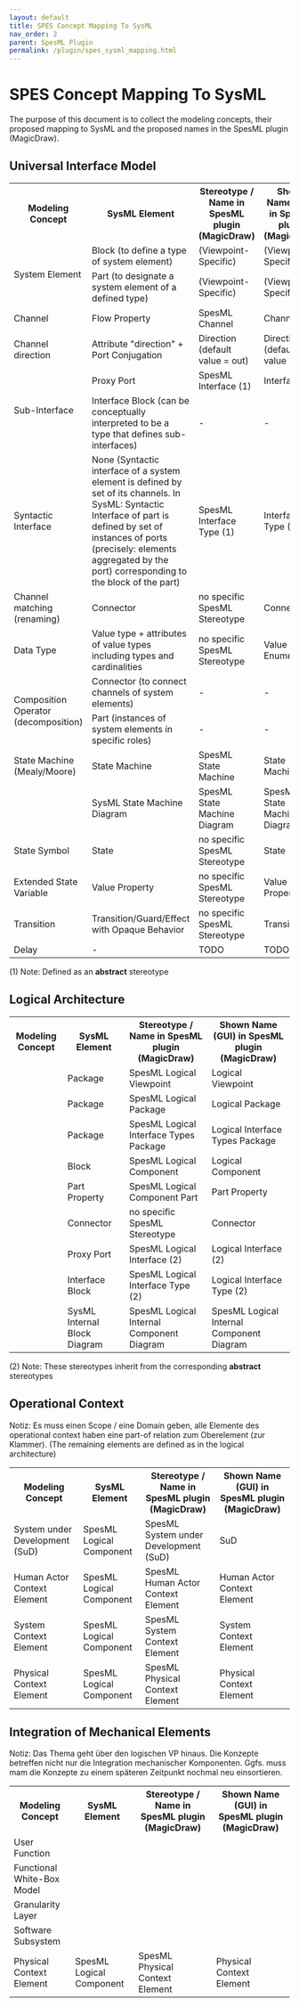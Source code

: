 ```yaml
---
layout: default
title: SPES Concept Mapping To SysML
nav_order: 2
parent: SpesML Plugin
permalink: /plugin/spes_sysml_mapping.html
---
```

# SPES Concept Mapping To SysML
The purpose of this document is to collect the modeling concepts, their proposed mapping to SysML and the proposed names in the SpesML plugin (MagicDraw). 

## Universal Interface Model


<table>
    <tr>
        <th>Modeling Concept</th><th>SysML Element</th><th>Stereotype / Name in SpesML plugin (MagicDraw)</th><th>Shown Name (GUI) in SpesML plugin (MagicDraw)</th>
    </tr>
    <tr>
        <td rowspan="2">System Element </td>
        <td>Block (to define a type of system element)</td><td>(Viewpoint-Specific)</td><td>(Viewpoint-Specific)</td>
    </tr>
    <tr>
       <td>Part (to designate a system element of a defined type)</td><td>(Viewpoint-Specific)</td><td>(Viewpoint-Specific)</td>
    </tr>
    <tr>
        <td>Channel</td><td>Flow Property</td><td>SpesML Channel</td><td>Channel</td>
    </tr>
    <tr>
        <td>Channel direction</td><td>Attribute "direction" + Port Conjugation </td><td>Direction (default value = out)</td><td>Direction (default value = out)</td>
    </tr>
    <tr>
        <td rowspan="2">Sub-Interface</td>
        <td>Proxy Port</td><td>SpesML Interface (1)</td><td>Interface (1)</td>
    </tr>
    <tr>
       <td>Interface Block (can be conceptually interpreted to be a type that defines sub-interfaces)</td><td> - </td><td> - </td>
    </tr>
    <tr>
        <td>Syntactic Interface</td><td>None (Syntactic interface of a system element is defined by set of its channels. In SysML: Syntactic Interface of part is defined by set of instances of ports (precisely: elements aggregated by the port) corresponding to the block of the part)</td><td>SpesML Interface Type (1)</td><td>Interface Type (1)</td>
    </tr>
    <tr>
        <td>Channel matching (renaming)</td><td>Connector</td><td>no specific SpesML Stereotype</td><td>Connector</td>
    </tr>
    <tr>
        <td>Data Type</td><td>Value type + attributes of value types including types and cardinalities</td><td>no specific SpesML Stereotype</td><td>Value Type / Enumeration</td>
    </tr>
    <tr>
        <td rowspan="2">Composition Operator (decomposition)</td>
        <td>Connector (to connect channels of system elements)</td><td>-</td><td>-</td>
    </tr>
    <tr>
       <td>Part (instances of system elements in specific roles)</td><td> - </td><td> - </td>
    </tr>
    <tr>
        <td>State Machine (Mealy/Moore)</td><td>State Machine</td><td>SpesML State Machine</td><td>State Machine</td>
    </tr>
    <tr>
        <td></td><td>SysML State Machine Diagram</td><td>SpesML State Machine Diagram</td><td>SpesML State Machine Diagram</td>
    </tr>
    <tr>
        <td>State Symbol</td><td>State</td><td>no specific SpesML Stereotype</td><td>State</td>
    </tr>
    <tr>
        <td>Extended State Variable</td><td>Value Property</td><td>no specific SpesML Stereotype</td><td>Value Property</td>
    </tr>
    <tr>
        <td>Transition</td><td>Transition/Guard/Effect with Opaque Behavior</td><td>no specific SpesML Stereotype</td><td>Transition</td>
    </tr>
    <tr>
        <td>Delay</td><td> -</td><td>TODO</td><td>TODO</td>
    </tr>

</table>

(1) Note: Defined as an **abstract** stereotype

## Logical Architecture

<table>
    <tr>
        <th>Modeling Concept</th><th>SysML Element</th><th>Stereotype / Name in SpesML plugin (MagicDraw)</th><th>Shown Name (GUI) in SpesML plugin (MagicDraw)</th>
    </tr>
    <tr>
        <td></td><td>Package</td><td>SpesML Logical Viewpoint</td><td>Logical Viewpoint</td>
    </tr>  
    <tr>
        <td></td><td>Package</td><td>SpesML Logical Package</td><td>Logical Package</td>
    </tr>    
    <tr>
        <td></td><td>Package</td><td>SpesML Logical Interface Types Package</td><td>Logical Interface Types Package</td>
    </tr>     
    <tr>
        <td> </td><td>Block</td><td>SpesML Logical Component</td><td>Logical Component</td>
    </tr>
     <tr>
        <td> </td><td>Part Property</td><td>SpesML Logical Component Part</td><td>Part Property</td>
    </tr>  
      <tr>
        <td> </td><td>Connector</td><td>no specific SpesML Stereotype</td><td>Connector</td>
    </tr>     
    <tr>
        <td></td><td>Proxy Port</td><td>SpesML Logical Interface (2)</td><td>Logical Interface (2)</td>
    </tr>
    <tr>
        <td></td><td>Interface Block</td><td>SpesML Logical Interface Type (2)</td><td>Logical Interface Type (2)</td>
    </tr>    
    <tr>
        <td></td><td>SysML Internal Block Diagram</td><td>SpesML Logical Internal Component Diagram</td><td>SpesML Logical Internal Component Diagram</td>
    </tr>      
</table>

(2) Note: These stereotypes inherit from the corresponding **abstract** stereotypes

## Operational Context
Notiz: Es muss einen Scope / eine Domain geben, alle Elemente des operational context haben eine part-of relation zum Oberelement (zur Klammer).
(The remaining elements are defined as in the logical architecture)

<table>
    <tr>
        <th>Modeling Concept</th><th>SysML Element</th><th>Stereotype / Name in SpesML plugin (MagicDraw)</th><th>Shown Name (GUI) in SpesML plugin (MagicDraw)</th>
    </tr>
    <tr>
        <td>System under Development (SuD)</td><td>SpesML Logical Component</td><td>SpesML System under Development (SuD)</td><td>SuD</td>
    </tr>  
    <tr>
        <td>Human Actor Context Element</td><td>SpesML Logical Component</td><td>SpesML Human Actor Context Element</td><td>Human Actor Context Element</td>
    </tr> 
    <tr>
        <td>System Context Element</td><td>SpesML Logical Component</td><td>SpesML System Context Element</td><td>System Context Element</td>
    </tr> 
    <tr>
        <td>Physical Context Element</td><td>SpesML Logical Component</td><td>SpesML Physical Context Element</td><td>Physical Context Element</td>
    </tr>    
</table>

## Integration of Mechanical Elements
Notiz: Das Thema geht über den logischen VP hinaus. Die Konzepte betreffen nicht nur die Integration mechanischer Komponenten. Ggfs. muss mam die Konzepte zu einem späteren Zeitpunkt nochmal neu einsortieren.

<table>
    <tr>
        <th>Modeling Concept</th><th>SysML Element</th><th>Stereotype / Name in SpesML plugin (MagicDraw)</th><th>Shown Name (GUI) in SpesML plugin (MagicDraw)</th>
    </tr>
    <tr>
        <td>User Function</td><td></td><td></td><td></td>
    </tr>
    <tr>
        <td>Functional White-Box Model</td><td></td><td></td><td></td>
    </tr>  
    <tr>
        <td>Granularity Layer</td><td></td><td></td><td></td>
    </tr> 
    <tr>
        <td>Software Subsystem</td><td></td><td></td><td></td>
    </tr> 
    <tr>
        <td>Physical Context Element</td><td>SpesML Logical Component</td><td>SpesML Physical Context Element</td><td>Physical Context Element</td>
    </tr>    
</table>

